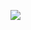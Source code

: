 ![](http://127.0.0.1:36457/graphics/c3c385ec-d153-4e5e-9c23-2381ab685b17.png)

![![](http://127.0.0.1:36457/graphics/c7a2e409-8101-4a02-9696-1fb1926f6d8f.png)](http://127.0.0.1:36457/graphics/df790cb4-4a9e-4567-8dce-5f725c593b22.png)
